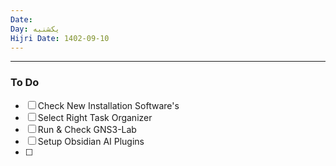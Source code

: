 ```yaml
---
Date: 
Day: یکشنبه
Hijri Date: 1402-09-10
---
```

----
### To Do
- [ ] Check New Installation Software's
- [ ] Select Right Task Organizer 
- [ ] Run & Check GNS3-Lab
- [ ] Setup Obsidian AI Plugins
- [ ] 